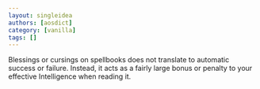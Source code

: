```yaml
---
layout: singleidea
authors: [aosdict]
category: [vanilla]
tags: []
---
```

Blessings or cursings on spellbooks does not translate to automatic success or failure. Instead, it acts as a fairly large bonus or penalty to your effective Intelligence when reading it.
